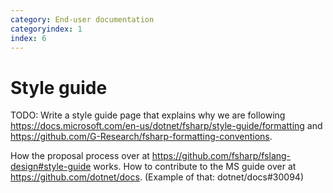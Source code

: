 ```yaml
---
category: End-user documentation
categoryindex: 1
index: 6
---
```

# Style guide
TODO: Write a style guide page that explains why we are following https://docs.microsoft.com/en-us/dotnet/fsharp/style-guide/formatting and https://github.com/G-Research/fsharp-formatting-conventions.

How the proposal process over at https://github.com/fsharp/fslang-design#style-guide works.
How to contribute to the MS guide over at https://github.com/dotnet/docs.
(Example of that: dotnet/docs#30094)